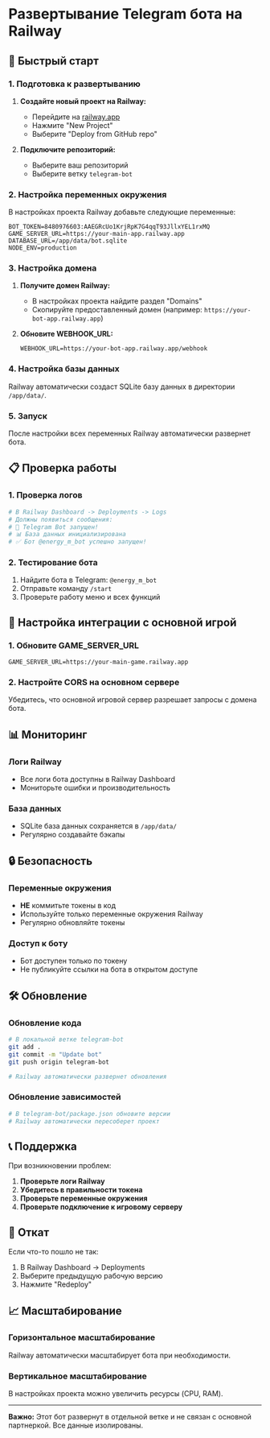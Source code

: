 # Развертывание Telegram бота на Railway

## 🚀 Быстрый старт

### 1. Подготовка к развертыванию

1. **Создайте новый проект на Railway:**
   - Перейдите на [railway.app](https://railway.app)
   - Нажмите "New Project"
   - Выберите "Deploy from GitHub repo"

2. **Подключите репозиторий:**
   - Выберите ваш репозиторий
   - Выберите ветку `telegram-bot`

### 2. Настройка переменных окружения

В настройках проекта Railway добавьте следующие переменные:

```env
BOT_TOKEN=8480976603:AAEGRcUo1KrjRpK7G4qqT93JllxYEL1rxMQ
GAME_SERVER_URL=https://your-main-app.railway.app
DATABASE_URL=/app/data/bot.sqlite
NODE_ENV=production
```

### 3. Настройка домена

1. **Получите домен Railway:**
   - В настройках проекта найдите раздел "Domains"
   - Скопируйте предоставленный домен (например: `https://your-bot-app.railway.app`)

2. **Обновите WEBHOOK_URL:**
   ```env
   WEBHOOK_URL=https://your-bot-app.railway.app/webhook
   ```

### 4. Настройка базы данных

Railway автоматически создаст SQLite базу данных в директории `/app/data/`.

### 5. Запуск

После настройки всех переменных Railway автоматически развернет бота.

## 📋 Проверка работы

### 1. Проверка логов
```bash
# В Railway Dashboard -> Deployments -> Logs
# Должны появиться сообщения:
# 🤖 Telegram Bot запущен!
# 📊 База данных инициализирована
# ✅ Бот @energy_m_bot успешно запущен!
```

### 2. Тестирование бота
1. Найдите бота в Telegram: `@energy_m_bot`
2. Отправьте команду `/start`
3. Проверьте работу меню и всех функций

## 🔧 Настройка интеграции с основной игрой

### 1. Обновите GAME_SERVER_URL
```env
GAME_SERVER_URL=https://your-main-game.railway.app
```

### 2. Настройте CORS на основном сервере
Убедитесь, что основной игровой сервер разрешает запросы с домена бота.

## 📊 Мониторинг

### Логи Railway
- Все логи бота доступны в Railway Dashboard
- Мониторьте ошибки и производительность

### База данных
- SQLite база данных сохраняется в `/app/data/`
- Регулярно создавайте бэкапы

## 🔒 Безопасность

### Переменные окружения
- **НЕ** коммитьте токены в код
- Используйте только переменные окружения Railway
- Регулярно обновляйте токены

### Доступ к боту
- Бот доступен только по токену
- Не публикуйте ссылки на бота в открытом доступе

## 🛠️ Обновление

### Обновление кода
```bash
# В локальной ветке telegram-bot
git add .
git commit -m "Update bot"
git push origin telegram-bot

# Railway автоматически развернет обновления
```

### Обновление зависимостей
```bash
# В telegram-bot/package.json обновите версии
# Railway автоматически пересоберет проект
```

## 📞 Поддержка

При возникновении проблем:

1. **Проверьте логи Railway**
2. **Убедитесь в правильности токена**
3. **Проверьте переменные окружения**
4. **Проверьте подключение к игровому серверу**

## 🔄 Откат

Если что-то пошло не так:

1. В Railway Dashboard -> Deployments
2. Выберите предыдущую рабочую версию
3. Нажмите "Redeploy"

## 📈 Масштабирование

### Горизонтальное масштабирование
Railway автоматически масштабирует бота при необходимости.

### Вертикальное масштабирование
В настройках проекта можно увеличить ресурсы (CPU, RAM).

---

**Важно:** Этот бот развернут в отдельной ветке и не связан с основной партнеркой. Все данные изолированы.

